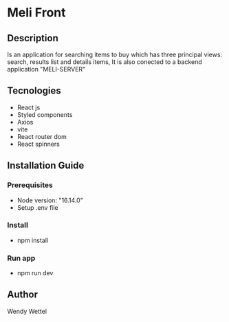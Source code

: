 # Meli Front

## Description
Is an application for searching items to buy which has three principal views: search, results list and details items,
It is also conected to a backend application "MELI-SERVER"

## Tecnologies

- React js
- Styled components
- Axios
- vite
- React router dom
- React spinners

## Installation Guide
### Prerequisites
* Node version: "16.14.0"
* Setup .env file

### Install
* npm install

### Run app
* npm run dev

## Author
Wendy Wettel
